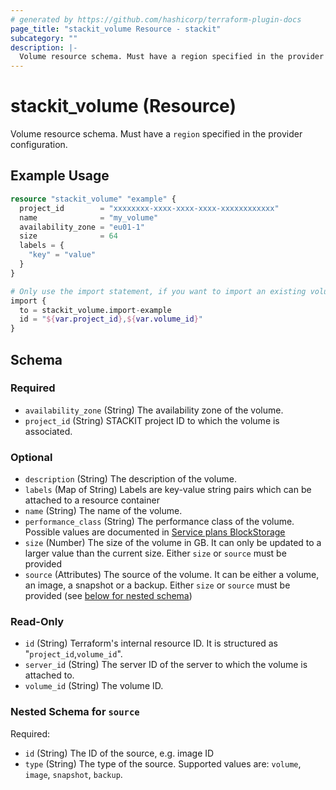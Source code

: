 ```yaml
---
# generated by https://github.com/hashicorp/terraform-plugin-docs
page_title: "stackit_volume Resource - stackit"
subcategory: ""
description: |-
  Volume resource schema. Must have a region specified in the provider configuration.
---
```


# stackit_volume (Resource)

Volume resource schema. Must have a `region` specified in the provider configuration.

## Example Usage

```terraform
resource "stackit_volume" "example" {
  project_id        = "xxxxxxxx-xxxx-xxxx-xxxx-xxxxxxxxxxxx"
  name              = "my_volume"
  availability_zone = "eu01-1"
  size              = 64
  labels = {
    "key" = "value"
  }
}

# Only use the import statement, if you want to import an existing volume
import {
  to = stackit_volume.import-example
  id = "${var.project_id},${var.volume_id}"
}
```

<!-- schema generated by tfplugindocs -->
## Schema

### Required

- `availability_zone` (String) The availability zone of the volume.
- `project_id` (String) STACKIT project ID to which the volume is associated.

### Optional

- `description` (String) The description of the volume.
- `labels` (Map of String) Labels are key-value string pairs which can be attached to a resource container
- `name` (String) The name of the volume.
- `performance_class` (String) The performance class of the volume. Possible values are documented in [Service plans BlockStorage](https://docs.stackit.cloud/stackit/en/service-plans-blockstorage-75137974.html#ServiceplansBlockStorage-CurrentlyavailableServicePlans%28performanceclasses%29)
- `size` (Number) The size of the volume in GB. It can only be updated to a larger value than the current size. Either `size` or `source` must be provided
- `source` (Attributes) The source of the volume. It can be either a volume, an image, a snapshot or a backup. Either `size` or `source` must be provided (see [below for nested schema](#nestedatt--source))

### Read-Only

- `id` (String) Terraform's internal resource ID. It is structured as "`project_id`,`volume_id`".
- `server_id` (String) The server ID of the server to which the volume is attached to.
- `volume_id` (String) The volume ID.

<a id="nestedatt--source"></a>
### Nested Schema for `source`

Required:

- `id` (String) The ID of the source, e.g. image ID
- `type` (String) The type of the source. Supported values are: `volume`, `image`, `snapshot`, `backup`.
